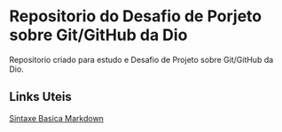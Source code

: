 # Repositorio do Desafio de Porjeto sobre Git/GitHub da Dio 
Repositorio criado para estudo e Desafio de Projeto sobre Git/GitHub da Dio.


## Links Uteis 
[Sintaxe Basica Markdown](https://www.markdownguide.org/basic-syntax)
